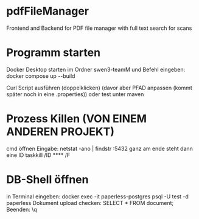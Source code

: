 # pdfFileManager
Frontend and Backend for PDF file manager with full text search for scans

# Programm starten
Docker Desktop starten
im Ordner swen3-teamM und Befehl eingeben: docker compose up --build

Curl Script ausführen (doppelklicken) (davor aber PFAD anpassen (kommt später noch in eine .properties))
oder test unter maven

# Prozess Killen (VON EINEM ANDEREN PROJEKT)
cmd öffnen
Eingabe: netstat -ano | findstr :5432
ganz am ende steht dann eine ID
taskkill /ID **** /F

# DB-Shell öffnen
in Terminal eingeben: docker exec -it paperless-postgres psql -U test -d paperless
Dokument upload checken: SELECT * FROM document;
Beenden: \q


